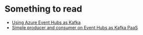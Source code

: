 # Something to read
* [Using Azure Event Hubs as Kafka](https://docs.microsoft.com/en-us/azure/event-hubs/event-hubs-for-kafka-ecosystem-overview)
* [Simple producer and consumer on Event Hubs as Kafka PaaS](https://github.com/Azure/azure-event-hubs-for-kafka)
 